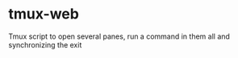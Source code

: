 # tmux-web
Tmux script to open several panes, run a command in them all and synchronizing the exit 
